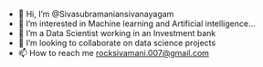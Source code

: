 - 👋 Hi, I’m @Sivasubramaniansivanayagam
- 👀 I’m interested in Machine learning and Artificial intelligence...
- 🌱 I’m a Data Scientist working in an Investment bank
- 💞️ I’m looking to collaborate on data science projects
- 📫 How to reach me rocksivamani.007@gmail.com

<!---
Sivasubramaniansivanayagam/Sivasubramaniansivanayagam is a ✨ special ✨ repository because its `README.md` (this file) appears on your GitHub profile.
You can click the Preview link to take a look at your changes.
--->
